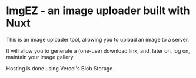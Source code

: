 # ImgEZ - an image uploader built with Nuxt  

This is an image uploader tool, allowing you to upload an image to a server.  

It will allow you to generate a (one-use) download link, and, later on, log on, maintain your image gallery.  

Hosting is done using Vercel's Blob Storage.
